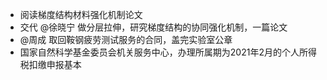 - 阅读梯度结构材料强化机制论文
- 交代 @徐晓宁 做分层拉伸，研究梯度结构的协同强化机制，一篇论文
- @周成 取回鞍钢疲劳测试服务的合同，盖完实验室公章
- 国家自然科学基金委员会机关服务中心，办理所属期为2021年2月的个人所得税扣缴申报基本